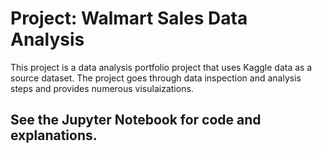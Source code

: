 # Project: Walmart Sales Data Analysis
This project is a data analysis portfolio project that uses Kaggle data as a source dataset.  The project goes through data inspection and analysis steps and provides numerous visulaizations.

## See the Jupyter Notebook for code and explanations.
